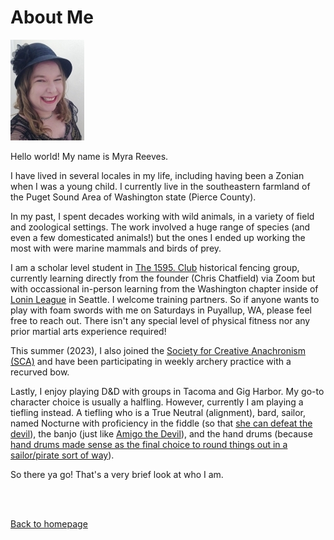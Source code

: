 # About Me

![This is a photo of myself](GitHub1.jpg)

Hello world!  My name is Myra Reeves.

I have lived in several locales in my life, including having been a Zonian when I was a young child.  I currently live in the southeastern farmland of the Puget Sound Area of Washington state (Pierce County).

In my past, I spent decades working with wild animals, in a variety of field and zoological settings.  The work involved a huge range of species (and even a few domesticated animals!) but the ones I ended up working the most with were marine mammals and birds of prey.

I am a scholar level student in [The 1595. Club](https://www.the1595club.com/) historical fencing group, currently learning directly from the founder (Chris Chatfield) via Zoom but with occassional in-person learning from the Washington chapter inside of [Lonin League](https://www.lonin.org/) in Seattle.  I welcome training partners. So if anyone wants to play with foam swords with me on Saturdays in Puyallup, WA, please feel free to reach out.  There isn't any special level of physical fitness nor any prior martial arts experience required!

This summer (2023), I also joined the [Society for Creative Anachronism (SCA)](https://www.sca.org/new-to-the-sca/) and have been participating in weekly archery practice with a recurved bow.

Lastly, I enjoy playing D&D with groups in Tacoma and Gig Harbor.  My go-to character choice is usually a halfling.  However, currently I am playing a tiefling instead. A tiefling who is a True Neutral (alignment), bard, sailor, named Nocturne with proficiency in the fiddle (so that [she can defeat the devil](https://www.youtube.com/watch?v=sh7BZf7D5Bw)), the banjo (just like [Amigo the Devil](https://www.youtube.com/watch?v=KYDQWED6fKw)), and the hand drums (because [hand drums made sense as the final choice to round things out in a sailor/pirate sort of way](https://www.youtube.com/watch?v=nMOyOlmBYCU)).

So there ya go!  That's a very brief look at who I am.

<br>

<br>

[Back to homepage](/README.md)
